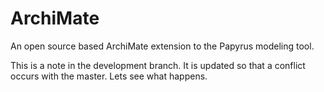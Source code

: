 # ArchiMate
An open source based ArchiMate extension to the Papyrus modeling tool.

This is a note in the development branch. It is updated so that a conflict occurs with the master. Lets see what happens.